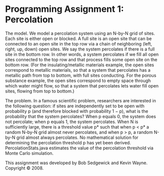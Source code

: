 # Programming Assignment 1: Percolation

The model. We model a percolation system using an N-by-N grid of sites. Each site is either open or blocked. A full site is an open site that can be connected to an open site in the top row via a chain of neighboring (left, right, up, down) open sites. We say the system percolates if there is a full site in the bottom row. In other words, a system percolates if we fill all open sites connected to the top row and that process fills some open site on the bottom row. (For the insulating/metallic materials example, the open sites correspond to metallic materials, so that a system that percolates has a metallic path from top to bottom, with full sites conducting. For the porous substance example, the open sites correspond to empty space through which water might flow, so that a system that percolates lets water fill open sites, flowing from top to bottom.)

The problem. In a famous scientific problem, researchers are interested in the following question: if sites are independently set to be open with probability p (and therefore blocked with probability 1 − p), what is the probability that the system percolates? When p equals 0, the system does not percolate; when p equals 1, the system percolates. When N is sufficiently large, there is a threshold value p* such that when p < p* a random N-by-N grid almost never percolates, and when p > p, a random N-by-N grid almost always percolates. No mathematical solution for determining the percolation threshold p has yet been derived. PercolationStats.java estimates the value of the percolation threshold via Monte Carlo simulation.

This assignment was developed by Bob Sedgewick and Kevin Wayne. Copyright © 2008.




